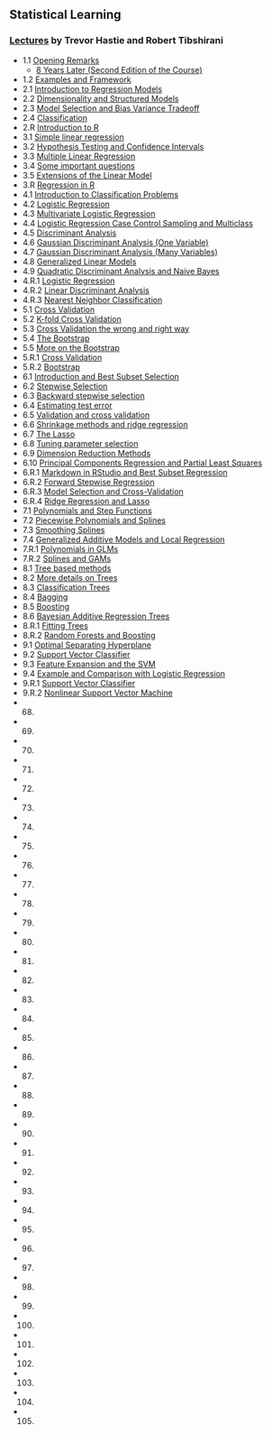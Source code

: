 
## Statistical Learning
### [Lectures](https://www.youtube.com/watch?v=LvySJGj-88U&list=PLoROMvodv4rOzrYsAxzQyHb8n_RWNuS1e) by Trevor Hastie and Robert Tibshirani

- 1.1 [Opening Remarks](https://youtu.be/LvySJGj-88U)
    - [8 Years Later (Second Edition of the Course)](https://youtu.be/9vlDVxG4ulA)
- 1.2 [Examples and Framework](https://youtu.be/B9s8rpdNxU0)
- 2.1 [Introduction to Regression Models](https://youtu.be/ox0cKk7h4o0)
- 2.2 [Dimensionality and Structured Models](https://youtu.be/uFwbrdvrAJs)
- 2.3 [Model Selection and Bias Variance Tradeoff](https://youtu.be/pvcEQfcO3pk)
- 2.4 [Classification](https://youtu.be/BMJQ3LQ_QKU)
- 2.R [Introduction to R](https://youtu.be/L03A81OgLlk)
- 3.1 [Simple linear regression](https://youtu.be/vCHtY6Me5FI)
- 3.2 [Hypothesis Testing and Confidence Intervals](https://youtu.be/3GiWpRfkSjc)
- 3.3 [Multiple Linear Regression](https://youtu.be/o9hoLdylWKo)
- 3.4 [Some important questions](https://youtu.be/50sv4UTjE90)
- 3.5 [Extensions of the Linear Model](https://youtu.be/dEBQmiXv9fk)
- 3.R [Regression in R](https://youtu.be/gNZfqHhq_B4)
- 4.1 [Introduction to Classification Problems](https://youtu.be/ju3J7iRy6xI)
- 4.2 [Logistic Regression](https://youtu.be/kr_Be9NVXOM)
- 4.3 [Multivariate Logistic Regression](https://youtu.be/1uJVE8bkabc)
- 4.4 [Logistic Regression Case Control Sampling and Multiclass](https://youtu.be/sYDDk6R-be0)
- 4.5 [Discriminant Analysis](https://youtu.be/oJc2r246VoQ)
- 4.6 [Gaussian Discriminant Analysis (One Variable)](https://youtu.be/14JVlzWHKgk)
- 4.7 [Gaussian Discriminant Analysis (Many Variables)](https://youtu.be/aUlTqhDtpnw)
- 4.8 [Generalized Linear Models](https://youtu.be/n8Nj64FyjSo)
- 4.9 [Quadratic Discriminant Analysis and Naive Bayes](https://youtu.be/giCZkipHEmA)
- 4.R.1 [Logistic Regression](https://youtu.be/QEUtuHSipNE)
- 4.R.2 [Linear Discriminant Analysis](https://youtu.be/WXhku-ISml8)
- 4.R.3 [Nearest Neighbor Classification](https://youtu.be/JRxKBj5ArgU)
- 5.1 [Cross Validation](https://youtu.be/6eWODQJrMKs)
- 5.2 [K-fold Cross Validation](https://youtu.be/AMfvd_hLssE)
- 5.3 [Cross Validation the wrong and right way](https://youtu.be/jgoa28FR__Y)
- 5.4 [The Bootstrap](https://youtu.be/h_LweqiIotE)
- 5.5 [More on the Bootstrap](https://youtu.be/OKREmw6YP64)
- 5.R.1 [Cross Validation](https://youtu.be/nwD-03ncOZ8)
- 5.R.2 [Bootstrap](https://youtu.be/sM_Gve1K4II)
- 6.1 [Introduction and Best Subset Selection](https://youtu.be/nsv5rEV3mVI)
- 6.2 [Stepwise Selection](https://youtu.be/ynXq-Gw1xfE)
- 6.3 [Backward stepwise selection](https://youtu.be/c5aI9cowjRI)
- 6.4 [Estimating test error](https://youtu.be/48P-oV6cH44)
- 6.5 [Validation and cross validation](https://youtu.be/mzb5Xs58bb0)
- 6.6 [Shrinkage methods and ridge regression](https://youtu.be/lLlG5xkyqIA)
- 6.7 [The Lasso](https://youtu.be/0tfPuddPhEY)
- 6.8 [Tuning parameter selection](https://youtu.be/KV1Kt6I8rYs)
- 6.9 [Dimension Reduction Methods](https://youtu.be/bpto4g5l_go)
- 6.10 [Principal Components Regression and Partial Least Squares](https://youtu.be/Uo19ST0IEZI)
- 6.R.1 [Markdown in RStudio and Best Subset Regression](https://youtu.be/r2uSyYTMfnU)
- 6.R.2 [Forward Stepwise Regression](https://youtu.be/XiCXmecCMB4)
- 6.R.3 [Model Selection and Cross-Validation](https://youtu.be/x7b9gmP-L7Q)
- 6.R.4 [Ridge Regression and Lasso](https://youtu.be/KUIIgUwxGxs)
- 7.1 [Polynomials and Step Functions](https://youtu.be/F-D3lZzYn50)
- 7.2 [Piecewise Polynomials and Splines](https://youtu.be/FrVaxvwCLYM)
- 7.3 [Smoothing Splines](https://youtu.be/b_HSFOnrGLI)
- 7.4 [Generalized Additive Models and Local Regression](https://youtu.be/3aMB51GMUyQ)
- 7.R.1 [Polynomials in GLMs](https://youtu.be/ywQviM69DKI)
- 7.R.2 [Splines and GAMs](https://youtu.be/RkSrnBBx8sg)
- 8.1 [Tree based methods](https://youtu.be/QNnayf--_yk)
- 8.2 [More details on Trees](https://youtu.be/JaoTOfTNOVk)
- 8.3 [Classification Trees](https://youtu.be/gLcfKSMKOb0)
- 8.4 [Bagging](https://youtu.be/_cKAxjnInfA)
- 8.5 [Boosting](https://youtu.be/cdl4C2eCOHk)
- 8.6 [Bayesian Additive Regression Trees](https://youtu.be/xWhPwHZF4c0)
- 8.R.1 [Fitting Trees](https://youtu.be/GHXUm7GnGGE)
- 8.R.2 [Random Forests and Boosting](https://youtu.be/98mnFELJ8z8)
- 9.1 [Optimal Separating Hyperplane](https://youtu.be/Op0OyOuDjcQ)
- 9.2 [Support Vector Classifier](https://youtu.be/pjvnCEfAswc)
- 9.3 [Feature Expansion and the SVM](https://youtu.be/02icdqOJsH4)
- 9.4 [Example and Comparison with Logistic Regression](https://youtu.be/m5d7-URGnVY)
- 9.R.1 [Support Vector Classifier](https://youtu.be/WCRwbrNWrpw)
- 9.R.2 [Nonlinear Support Vector Machine](https://youtu.be/VuQOjKk0_tE)
- 68. [](https://youtu.be/)
- 69. [](https://youtu.be/)
- 70. [](https://youtu.be/)
- 71. [](https://youtu.be/)
- 72. [](https://youtu.be/)
- 73. [](https://youtu.be/)
- 74. [](https://youtu.be/)
- 75. [](https://youtu.be/)
- 76. [](https://youtu.be/)
- 77. [](https://youtu.be/)
- 78. [](https://youtu.be/)
- 79. [](https://youtu.be/)
- 80. [](https://youtu.be/)
- 81. [](https://youtu.be/)
- 82. [](https://youtu.be/)
- 83. [](https://youtu.be/)
- 84. [](https://youtu.be/)
- 85. [](https://youtu.be/)
- 86. [](https://youtu.be/)
- 87. [](https://youtu.be/)
- 88. [](https://youtu.be/)
- 89. [](https://youtu.be/)
- 90. [](https://youtu.be/)
- 91. [](https://youtu.be/)
- 92. [](https://youtu.be/)
- 93. [](https://youtu.be/)
- 94. [](https://youtu.be/)
- 95. [](https://youtu.be/)
- 96. [](https://youtu.be/)
- 97. [](https://youtu.be/)
- 98. [](https://youtu.be/)
- 99. [](https://youtu.be/)
- 100. [](https://youtu.be/)
- 101. [](https://youtu.be/)
- 102. [](https://youtu.be/)
- 103. [](https://youtu.be/)
- 104. [](https://youtu.be/)
- 105. [](https://youtu.be/)
